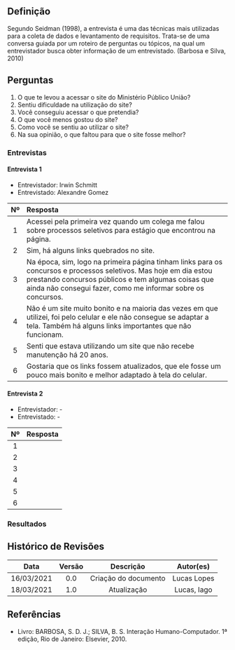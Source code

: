 ## Definição

Segundo Seidman (1998), a entrevista é uma das técnicas mais utilizadas para a coleta de dados e levantamento de requisitos. Trata-se de uma conversa guiada por um roteiro de perguntas ou tópicos, na qual um entrevistador busca obter informação de um entrevistado. (Barbosa e Silva, 2010)


## Perguntas

1. O que te levou a acessar o site do Ministério Público União? 
2. Sentiu dificuldade na utilização do site?
3. Você conseguiu acessar o que pretendia?
4. O que você menos gostou do site?
5. Como você se sentiu ao utilizar o site?
6. Na sua opinião, o que faltou para que o site fosse melhor?

### Entrevistas

#### Entrevista 1

- Entrevistador: Irwin Schmitt
- Entrevistado: Alexandre Gomez

| Nº |Resposta|
|:-----:|:-------|
|   1   | Acessei pela primeira vez quando um colega me falou sobre processos seletivos para estágio que encontrou na página.
|   2   | Sim, há alguns links quebrados no site. |
|   3   | Na época, sim, logo na primeira página tinham links para os concursos e processos seletivos. Mas hoje em dia estou prestando concursos públicos e tem algumas coisas que ainda não consegui fazer, como me informar sobre os concursos. |
|   4   | Não é um site muito bonito e na maioria das vezes em que utilizei, foi pelo celular e ele não consegue se adaptar a tela. Também há alguns links importantes que não funcionam. |
|   5   | Senti que estava utilizando um site que não recebe manutenção há 20 anos. |
|   6   | Gostaria que os links  fossem atualizados, que ele fosse um pouco mais bonito e melhor adaptado à tela do celular.|

#### Entrevista 2

- Entrevistador: -
- Entrevistado: -

| Nº |Resposta|
|:-----:|:-------|
|   1   | |
|   2   | |
|   3   | |
|   4   | |
|   5   | |
|   6   | |

### Resultados

## Histórico de Revisões 

| Data | Versão | Descrição | Autor(es) |
| :----: | :----: | :----: | :----: |
| 16/03/2021 | 0.0 | Criação do documento | Lucas Lopes
| 18/03/2021 | 1.0 | Atualização | Lucas, Iago |


## Referências

- Livro: BARBOSA, S. D. J.; SILVA, B. S. Interação Humano-Computador. 1ª edição, Rio de Janeiro: Elsevier, 2010.</p>